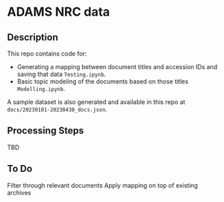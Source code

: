 # ADAMS NRC data

## Description
This repo contains code for:

- Generating a mapping between document titles and accession IDs and saving that data `Testing.ipynb`.
- Basic topic modeling of the documents based on those titles `Modelling.ipynb`.

A sample dataset is also generated and available in this repo at `docs/20230101-20230430_docs.json`.

## Processing Steps
TBD

## To Do
Filter through relevant documents
Apply mapping on top of existing archives
